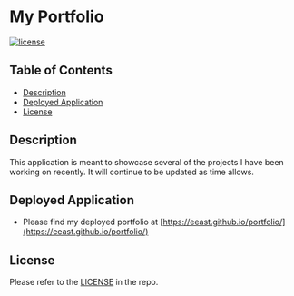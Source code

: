 # My Portfolio

[![license](https://camo.githubusercontent.com/029166d85f92969845201e59c3fcd8c8345556036155ff18140f6a9e796173a3/68747470733a2f2f696d672e736869656c64732e696f2f62616467652f6c6963656e73652d4d49542d677265656e)](https://camo.githubusercontent.com/029166d85f92969845201e59c3fcd8c8345556036155ff18140f6a9e796173a3/68747470733a2f2f696d672e736869656c64732e696f2f62616467652f6c6963656e73652d4d49542d677265656e)

## Table of Contents

* [Description](#description)
* [Deployed Application](#deployed-application)
* [License](#license)

## Description

This application is meant to showcase several of the projects I have been working on recently. It will continue to be updated as time allows.

## Deployed Application

* Please find my deployed portfolio at [https://eeast.github.io/portfolio/](https://eeast.github.io/portfolio/)

## License

Please refer to the [LICENSE](https://github.com/eeast/E-Commerce-Back-End-Application/blob/main/LICENSE) in the repo.
